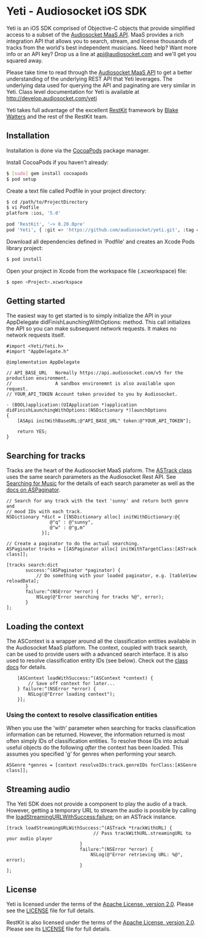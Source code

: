 # Yeti - Audiosocket iOS SDK

Yeti is an iOS SDK comprised of Objective-C objects that provide simplified access to a
subset of the [Audiosocket MaaS API](http://http://develop.audiosocket.com/).
MaaS provides a rich integration API that allows you to search, stream, and license
thousands of tracks from the world's best
independent musicians. Need help? Want more info or an API key?
Drop us a line at api@audiosocket.com and we'll get you squared away.

Please take time to read through the [Audiosocket MaaS API](http://http://develop.audiosocket.com/) to get
a better understanding of the underlying REST API that Yeti leverages.
The underlying data used for querying the API and paginating are very similar in Yeti.
Class level documentation for Yeti is available at http://develop.audiosocket.com/yeti

Yeti takes full advantage of the excellent [RestKit](https://github.com/RestKit/RestKit)
framework  by [Blake Watters](http://twitter.com/blakewatters) and the rest of the RestKit team.

## Installation

Installation is done via the [CocoaPods](http://cocoapods.org/) package manager.

Install CocoaPods if you haven't already:

``` bash
$ [sudo] gem install cocoapods
$ pod setup
```

Create a text file called Podfile in your project directory:

``` bash
$ cd /path/to/ProjectDirectory
$ vi Podfile
platform :ios, '5.0'

pod 'RestKit', '~> 0.20.0pre'
pod 'Yeti', { :git => 'https://github.com/audiosocket/yeti.git', :tag => 'v0.2.0' }
```

Download all dependencies defined in `Podfile' and creates an Xcode Pods library project:

``` bash
$ pod install
```

Open your project in Xcode from the workspace file (.xcworkspace) file:

``` bash
$ open <Project>.xcworkspace
```

## Getting started

The easiest way to get started is to simply initialize the API in your
AppDelegate didFinishLaunchingWithOptions: method. This call initializes the API
so you can make subsequent network requests. It makes no network requests itself.

```
#import <Yeti/Yeti.h>
#import "AppDelegate.h"

@implementation AppDelegate

// API_BASE_URL   Normally https://api.audiosocket.com/v5 for the production environment.
//                A sandbox environemnt is also available upon request.
// YOUR_API_TOKEN Account token provided to you by Audiosocket.

- (BOOL)application:(UIApplication *)application didFinishLaunchingWithOptions:(NSDictionary *)launchOptions
{
    [ASApi initWithBaseURL:@"API_BASE_URL" token:@"YOUR_API_TOKEN"];

    return YES;
}
```

## Searching for tracks

Tracks are the heart of the Audiosocket MaaS plaform. The
[ASTrack class](http://develop.audiosocket.com/yeti/Classes/ASTrack.html) uses the same search parameters
as the Audiosocket Rest API. See [Searching for Music](http://develop.audiosocket.com/v5-api#searching)
for the details of each search parameter as well as the
[docs on ASPaginator](http://develop.audiosocket.com/yeti/Classes/ASPaginator.html).

```
// Search for any track with the text 'sunny' and return both genre and
// mood IDs with each track.
NSDictionary *dict = [[NSDictionary alloc] initWithDictionary:@{
                @"q" : @"sunny",
                @"w" : @"g,m"
             }];

// Create a paginator to do the actual searching.
ASPaginator tracks = [[ASPaginator alloc] initWithTargetClass:[ASTrack class]];

[tracks search:dict
       success:^(ASPaginator *paginator) {
           // Do something with your loaded paginator, e.g. [tableView reloadData];
       }
       failure:^(NSError *error) {
           NSLog(@"Error searching for tracks %@", error);
       }
];
```

## Loading the context

The ASContext is a wrapper around all the classification entities available in the Audiosocket MaaS platform.
The context, coupled with track search, can be used to provide users with a advanced search
interface. It is also used to resolve classification entity IDs (see below). Check out
the [class docs](http://develop.audiosocket.com/yeti/Classes/ASContext.html) for details.

```
    [ASContext loadWithSuccess:^(ASContext *context) {
        // Save off context for later...
    } failure:^(NSError *error) {
        NSLog(@"Error loading context");
    }];

```

### Using the context to resolve classification entities

When you use the 'with' parameter when searching for tracks classification
information can be returned. However, the information returned is most
often simply IDs of classification entities. To resolve those IDs into
actual useful objects do the following *after* the context has been loaded.
This assumes you specified 'g' for genres when performing your search.

```
ASGenre *genres = [context resolveIDs:track.genreIDs forClass:[ASGenre class]];
```

## Streaming audio

The Yeti SDK does not provide a component to play the audio of a track. However,
getting a temporary URL to stream the audio is possible by calling the
[loadStreamingURLWithSuccess:failure:](http://develop.audiosocket.com/yeti/Classes/ASTrack.html#//api/name/loadStreamingURLWithSuccess:failure:)
on an ASTrack instance.

```
[track loadStreamingURLWithSuccess:^(ASTrack *trackWithURL) {
                                // Pass trackWithURL.streamingURL to your audio player
                           }
                           failure:^(NSError *error) {
                               NSLog(@"Error retrieving URL: %@", error);
                           }
];
```

## License

Yeti is licensed under the terms of the [Apache License, version 2.0](http://www.apache.org/licenses/LICENSE-2.0.html).
Please see the [LICENSE](https://raw.github.com/audiosocket/yeti/master/LICENSE) file for full details.

RestKit is also licensed under the terms of the [Apache License, version 2.0](http://www.apache.org/licenses/LICENSE-2.0.html).
Please see its [LICENSE](https://github.com/RestKit/RestKit/blob/master/LICENSE) file for full details.
